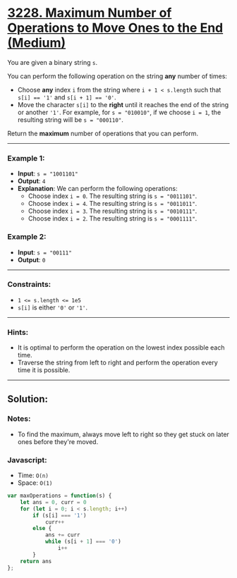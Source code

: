 # [3228. Maximum Number of Operations to Move Ones to the End (Medium)](https://leetcode.com/problems/maximum-number-of-operations-to-move-ones-to-the-end/)

You are given a binary string `s`.

You can perform the following operation on the string **any** number of times:
 - Choose **any** index `i` from the string where `i + 1 < s.length` such that `s[i] == '1'` and `s[i + 1] == '0'`.
 - Move the character `s[i]` to the **right** until it reaches the end of the string or another `'1'`. For example, for `s = "010010"`, if we choose `i = 1`, the resulting string will be `s = "000110"`.

Return the **maximum** number of operations that you can perform.

---
### Example 1:
 - **Input**: `s = "1001101"`
 - **Output**: `4`
 - **Explanation**: We can perform the following operations:
   - Choose index `i = 0`. The resulting string is `s = "0011101"`.
   - Choose index `i = 4`. The resulting string is `s = "0011011"`.
   - Choose index `i = 3`. The resulting string is `s = "0010111"`.
   - Choose index `i = 2`. The resulting string is `s = "0001111"`.

### Example 2:
 - **Input**: `s = "00111"`
 - **Output**: `0`

---
### Constraints:
 - `1 <= s.length <= 1e5`
 - `s[i]` is either `'0'` or `'1'`.

---
### Hints:
 - It is optimal to perform the operation on the lowest index possible each time.
 - Traverse the string from left to right and perform the operation every time it is possible.

---
## Solution:
### Notes:
 - To find the maximum, always move left to right so they get stuck on later ones before they're moved.

### Javascript:
 - Time: `O(n)`
 - Space: `O(1)`

```js
var maxOperations = function(s) {
    let ans = 0, curr = 0
    for (let i = 0; i < s.length; i++)
        if (s[i] === '1')
            curr++
        else {
            ans += curr
            while (s[i + 1] === '0')
                i++
        }
    return ans
};
```
